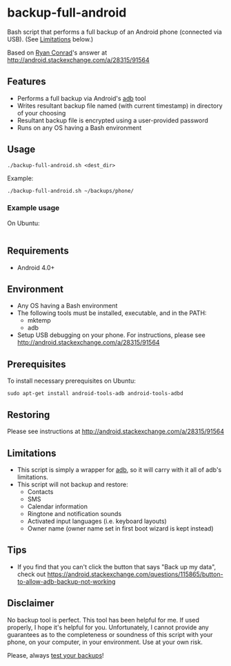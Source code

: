 # backup-full-android
Bash script that performs a full backup of an Android phone (connected via USB).  (See [Limitations](#limitations) below.)

Based on [Ryan Conrad](https://android.stackexchange.com/users/1951/ryan-conrad)'s answer at http://android.stackexchange.com/a/28315/91564

## Features

* Performs a full backup via Android's [adb](https://developer.android.com/tools/help/adb.html) tool
* Writes resultant backup file named (with current timestamp) in directory of your choosing
* Resultant backup file is encrypted using a user-provided password
* Runs on any OS having a Bash environment

## Usage

```
./backup-full-android.sh <dest_dir> 
```
Example:
```
./backup-full-android.sh ~/backups/phone/
```

### Example usage
On Ubuntu:
```
```

## Requirements

* Android 4.0+

## Environment

* Any OS having a Bash environment
* The following tools must be installed, executable, and in the PATH:
    * mktemp
    * adb
* Setup USB debugging on your phone.  For instructions, please see http://android.stackexchange.com/a/28315/91564

## Prerequisites

To install necessary prerequisites on Ubuntu:

    sudo apt-get install android-tools-adb android-tools-adbd

## Restoring

Please see instructions at http://android.stackexchange.com/a/28315/91564

## Limitations

* This script is simply a wrapper for [adb](https://developer.android.com/tools/help/adb.html), so it will carry with it all of adb's limitations.
* This script will not backup and restore:
    * Contacts
    * SMS
    * Calendar information
    * Ringtone and notification sounds
    * Activated input languages (i.e. keyboard layouts)
    * Owner name (owner name set in first boot wizard is kept instead)

## Tips

* If you find that you can't click the button that says "Back up my data", check out https://android.stackexchange.com/questions/115865/button-to-allow-adb-backup-not-working

## Disclaimer

No backup tool is perfect.  This tool has been helpful for me.  If used properly, I hope it's helpful for you.  Unfortunately, I cannot provide any guarantees as to the completeness or soundness of this script with your phone, on your computer, in your environment.  Use at your own risk.

Please, always [test your backups](http://searchdatabackup.techtarget.com/tip/Backup-and-recovery-basics-Testing-your-backups)!
